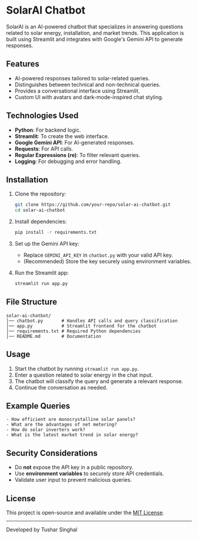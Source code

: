 # SolarAI Chatbot

SolarAI is an AI-powered chatbot that specializes in answering questions related to solar energy, installation, and market trends. This application is built using Streamlit and integrates with Google's Gemini API to generate responses.

## Features
- AI-powered responses tailored to solar-related queries.
- Distinguishes between technical and non-technical queries.
- Provides a conversational interface using Streamlit.
- Custom UI with avatars and dark-mode-inspired chat styling.

## Technologies Used
- **Python**: For backend logic.
- **Streamlit**: To create the web interface.
- **Google Gemini API**: For AI-generated responses.
- **Requests**: For API calls.
- **Regular Expressions (re)**: To filter relevant queries.
- **Logging**: For debugging and error handling.

## Installation

1. Clone the repository:
   ```sh
   git clone https://github.com/your-repo/solar-ai-chatbot.git
   cd solar-ai-chatbot
   ```

2. Install dependencies:
   ```sh
   pip install -r requirements.txt
   ```

3. Set up the Gemini API key:
   - Replace `GEMINI_API_KEY` in `chatbot.py` with your valid API key.
   - (Recommended) Store the key securely using environment variables.

4. Run the Streamlit app:
   ```sh
   streamlit run app.py
   ```

## File Structure
```
solar-ai-chatbot/
│── chatbot.py       # Handles API calls and query classification
│── app.py           # Streamlit frontend for the chatbot
│── requirements.txt # Required Python dependencies
│── README.md        # Documentation
```

## Usage
1. Start the chatbot by running `streamlit run app.py`.
2. Enter a question related to solar energy in the chat input.
3. The chatbot will classify the query and generate a relevant response.
4. Continue the conversation as needed.

## Example Queries
```
- How efficient are monocrystalline solar panels?
- What are the advantages of net metering?
- How do solar inverters work?
- What is the latest market trend in solar energy?
```

## Security Considerations
- Do **not** expose the API key in a public repository.
- Use **environment variables** to securely store API credentials.
- Validate user input to prevent malicious queries.

## License
This project is open-source and available under the [MIT License](LICENSE).

---
Developed by Tushar Singhal


